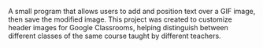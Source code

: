 A small program that allows users to add and position text over a GIF image, then save the modified image. This project was created to customize header images for Google Classrooms, helping distinguish between different classes of the same course taught by different teachers.
